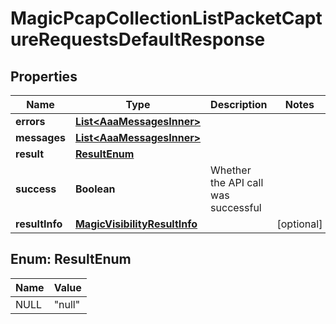 

# MagicPcapCollectionListPacketCaptureRequestsDefaultResponse


## Properties

| Name | Type | Description | Notes |
|------------ | ------------- | ------------- | -------------|
|**errors** | [**List&lt;AaaMessagesInner&gt;**](AaaMessagesInner.md) |  |  |
|**messages** | [**List&lt;AaaMessagesInner&gt;**](AaaMessagesInner.md) |  |  |
|**result** | [**ResultEnum**](#ResultEnum) |  |  |
|**success** | **Boolean** | Whether the API call was successful |  |
|**resultInfo** | [**MagicVisibilityResultInfo**](MagicVisibilityResultInfo.md) |  |  [optional] |



## Enum: ResultEnum

| Name | Value |
|---- | -----|
| NULL | &quot;null&quot; |




